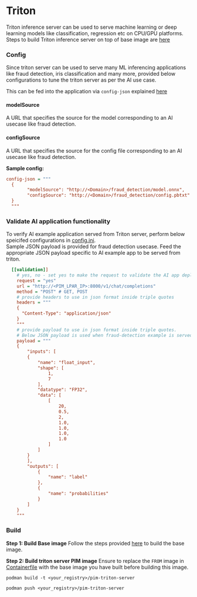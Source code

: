 # Triton

Triton inference server can be used to serve machine learning or deep learning models like classification, regression etc on CPU/GPU platforms.
Steps to build Triton inference server on top of base image are [here](../../base-image/)

### Config
Since triton server can be used to serve many ML inferencing applications like fraud detection, iris classification and many more, provided below configurations to tune the triton server as per the AI use case. 

This can be fed into the application via `config-json` explained [here](../../docs/configuration-guide.md#ai)

#### modelSource
A URL that specifies the source for the model corresponding to an AI usecase like fraud detection.

#### configSource
A URL that specifies the source for the config file corresponding to an AI usecase like fraud detection.

**Sample config:**
```ini
config-json = """
  {
        "modelSource": "http://<Domain>/fraud_detection/model.onnx",
        "configSource": "http://<Domain>/fraud_detection/config.pbtxt"
  }
  """
```


### Validate AI application functionality
To verify AI example application served from Triton server, perform below speicifed configurations in [config.ini](../../config.ini).  
Sample JSON payload is provided for fraud detection usecase. Feed the appropriate JSON payload specific to AI example app to be served from triton.

```ini
  [[validation]]
    # yes, no - set yes to make the request to validate the AI app deployed as part of PIM partition
    request = "yes"
    url = "http://<PIM_LPAR_IP>:8000/v1/chat/completions"
    method = "POST" # GET, POST
    # provide headers to use in json format inside triple quotes
    headers = """
    {
      "Content-Type": "application/json"
    }
    """
    # provide payload to use in json format inside triple quotes.
    # Below JSON payload is used when fraud-detection example is served from triton server
    payload = """
    {
		"inputs": [
        {
            "name": "float_input",
            "shape": [
                1,
                7
            ],
            "datatype": "FP32",
            "data": [
                [
                    20,
                    0.5,
                    2,
                    1.0,
                    1.0,
                    1.0,
                    1.0
                ]
            ]
        }
        ],
        "outputs": [
            {
                "name": "label"
            },
            {
                "name": "probabilities"
            }
        ]
	}
    """
```

### Build
**Step 1: Build Base image**
Follow the steps provided [here](../../base-image/README.md) to build the base image.

**Step 2: Build triton server PIM image**
Ensure to replace the `FROM` image in [Containerfile](Containerfile) with the base image you have built before building this image.

```shell
podman build -t <your_registry>/pim-triton-server

podman push <your_registry>/pim-triton-server
```

